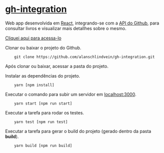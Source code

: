 # [gh-integration](https://alanschlindvein.github.io/gh-integration/build/index.html)

Web app desenvolvida em [React](https://facebook.github.io/react/), integrando-se com a
[API do Github](https://developer.github.com/v3/),
para consultar livros e visualizar mais detallhes sobre o mesmo.

[Cliquei aqui para acessa-lo](https://alanschlindvein.github.io/gh-integration/build/index.html)

Clonar ou baixar o projeto do Github.
```
    git clone https://github.com/alanschlindvein/gh-integration.git
```
Após clonar ou baixar, acessar a pasta do projeto.

Instalar as dependências do projeto.
```
    yarn [npm install]
```

Executar o comando para subir um servidor em [localhost:3000](http://localhost:3000/).
```
    yarn start [npm run start]
```

Executar a tarefa para rodar os testes.
```
    yarn test [npm run test]
```

Executar a tarefa para gerar o build do projeto (gerado dentro da pasta **build**).
```
    yarn build [npm run build]
```
